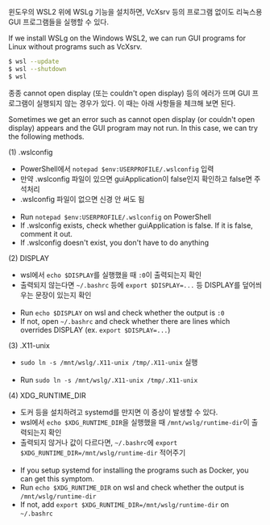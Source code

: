 윈도우의 WSL2 위에 WSLg 기능을 설치하면, VcXsrv 등의 프로그램 없이도 리눅스용 GUI 프로그램들을 실행할 수 있다.

If we install WSLg on the Windows WSL2, we can run GUI programs for Linux without programs such as VcXsrv.

```bash
$ wsl --update
$ wsl --shutdown
$ wsl
```

종종 cannot open display (또는 couldn't open display) 등의 에러가 뜨며 GUI 프로그램이 실행되지 않는 경우가 있다.
이 때는 아래 사항들을 체크해 보면 된다.

Sometimes we get an error such as cannot open display (or couldn't open display) appears and the GUI program may not run.
In this case, we can try the following methods.

(1) .wslconfig

- PowerShell에서 `notepad $env:USERPROFILE/.wslconfig` 입력
- 만약 .wslconfig 파일이 있으면 guiApplication이 false인지 확인하고 false면 주석처리
- .wslconfig 파일이 없으면 신경 안 써도 됨
<br/><br/>
- Run `notepad $env:USERPROFILE/.wslconfig` on PowerShell
- If .wslconfig exists, check whether guiApplication is false. If it is false, comment it out.
- If .wslconfig doesn't exist, you don't have to do anything

(2) DISPLAY

- wsl에서 `echo $DISPLAY`를 실행했을 때 `:0`이 출력되는지 확인
- 출력되지 않는다면 `~/.bashrc` 등에 `export $DISPLAY=...` 등 DISPLAY를 덮어씌우는 문장이 있는지 확인
<br/><br/>
- Run `echo $DISPLAY` on wsl and check whether the output is `:0`
- If not, open `~/.bashrc` and check whether there are lines which overrides DISPLAY (ex. `export $DISPLAY=...`)

(3) .X11-unix

- `sudo ln -s /mnt/wslg/.X11-unix /tmp/.X11-unix` 실행
<br/><br/>
- Run `sudo ln -s /mnt/wslg/.X11-unix /tmp/.X11-unix`

(4) XDG_RUNTIME_DIR

- 도커 등을 설치하려고 systemd를 만지면 이 증상이 발생할 수 있다.
- wsl에서 `echo $XDG_RUNTIME_DIR`을 실행했을 때 `/mnt/wslg/runtime-dir`이 출력되는지 확인
- 출력되지 않거나 값이 다르다면, `~/.bashrc`에 `export $XDG_RUNTIME_DIR=/mnt/wslg/runtime-dir` 적어주기
<br/><br/>
- If you setup systemd for installing the programs such as Docker, you can get this symptom.
- Run `echo $XDG_RUNTIME_DIR` on wsl and check whether the output is `/mnt/wslg/runtime-dir`
- If not, add `export $XDG_RUNTIME_DIR=/mnt/wslg/runtime-dir` on `~/.bashrc`
